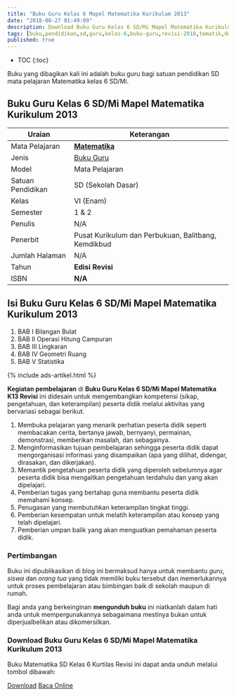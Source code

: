 ```yaml
---
title: "Buku Guru Kelas 6 Mapel Matematika Kurikulum 2013"
date: "2018-08-27 01:49:09"
description: Download Buku Guru Kelas 6 SD/Mi Mapel Matematika Kurikulum 2013 digunakan sebagai referensi dalam pelaksanaan pembelajaran Matematika 6 SD/Mi kelas VI.
tags: [buku,pendidikan,sd,guru,kelas-6,buku-guru,revisi-2018,tematik,download]
published: true
---
```

* TOC
{:toc}

<script type="application/ld+json">
{
  "@context":"http://schema.org",
  "@type":"Book",
  "name" : "{{ page.title }}",
  "author": {
    "@type":"Person",
    "name":"N/A"},
  "url" : "{{ site.url }}{{ page.url }}",
  "workExample" : [{
    "@type": "Book",
    "isbn": "N/A",
    "bookEdition": "Revisi 2018",
    "bookFormat": "http://schema.org/Hardcover",
    "potentialAction":{
    "@type":"ReadAction",
    "target":
      {
        "@type":"EntryPoint",
        "urlTemplate":"{{ site.url }}{{ page.url }}",
        "actionPlatform":[
          "http://schema.org/DesktopWebPlatform",
          "http://schema.org/IOSPlatform",
          "http://schema.org/AndroidPlatform"
        ]
      }
      }
    }
    ]
    }
 
</script>

Buku yang dibagikan kali ini adalah buku guru bagi satuan pendidikan SD mata pelajaran Matematika kelas 6 SD/Mi.

## Buku Guru Kelas 6 SD/Mi Mapel Matematika Kurikulum 2013

|Uraian|Keterangan|
| --- | --- |
|Mata Pelajaran|<a href="/bsd/buku-guru-kelas-6-sd-mapel-matematika-revisi.html" title="Buku Guru Kelas 6 SD/Mi Mapel Matematika Revisi"><strong>Matematika</strong></a>|
|Jenis|<a href="/bsd" title="Buku Guru" target="_blank">Buku Guru</a>|
|Model|Mata Pelajaran|
|Satuan Pendidikan|SD (Sekolah Dasar)|
Kelas|VI (Enam)|
|Semester|1 & 2|
Penulis|N/A|
|Penerbit|Pusat Kurikulum dan Perbukuan, Balitbang, Kemdikbud|
|Jumlah Halaman|N/A|
|Tahun|<strong>Edisi Revisi</strong>|
|ISBN|<strong>N/A</strong>|

## Isi Buku Guru Kelas 6 SD/Mi Mapel Matematika Kurikulum 2013
1. BAB I Bilangan Bulat
2. BAB II Operasi Hitung Campuran
3. BAB III Lingkaran
4. BAB IV Geometri Ruang
5. BAB V Statistika

{% include ads-artikel.html %}

<b>Kegiatan pembelajaran</b> di <b>Buku Guru Kelas 6 SD/Mi Mapel Matematika K13 Revisi</b> ini didesain untuk mengembangkan kompetensi (sikap, pengetahuan, dan keterampilan) peserta didik melalui aktivitas yang bervariasi sebagai berikut.
<ol><li>Membuka pelajaran yang menarik perhatian peserta didik seperti membacakan cerita, bertanya jawab, bernyanyi, permainan, demonstrasi, memberikan masalah, dan sebagainya.</li><li>Menginformasikan tujuan pembelajaran sehingga peserta didik dapat mengorganisasi informasi yang disampaikan (apa yang dilihat, didengar, dirasakan, dan dikerjakan).</li><li>Memantik pengetahuan peserta didik yang diperoleh sebelumnya agar peserta didik bisa mengaitkan pengetahuan terdahulu dan yang akan dipelajari.</li><li>Pemberian tugas yang bertahap guna membantu peserta didik memahami konsep.</li><li>Penugasan yang membutuhkan keterampilan tingkat tinggi.</li><li>Pemberian kesempatan untuk melatih keterampilan atau konsep yang telah dipelajari.</li><li>Pemberian umpan balik yang akan menguatkan pemahaman peserta didik.</li></ol>
  
### Pertimbangan
Buku ini dipublikasikan di blog ini bermaksud hanya untuk membantu _guru_, _siswa_ dan _orang tua_ yang tidak memiliki buku tersebut dan memerlukannya untuk proses pembelajaran atau bimbingan baik di sekolah maupun di rumah.

Bagi anda yang berkeinginan <b>mengunduh buku</b> ini niatkanlah dalam hati anda untuk mempergunakannya sebagaimana mestinya bukan untuk diperjualbelikan atau dikomersilkan.
  
### Download Buku Guru Kelas 6 SD/Mi Mapel Matematika Kurikulum 2013
Buku Matematika SD Kelas 6 Kurtilas Revisi ini dapat anda unduh melalui tombol dibawah:
<p class="center"><a class="button download" href="https://docs.google.com/uc?export=download&id=1uA5HFZZ72-MNmDrFDrLd5SOKU65GDZdY" rel="nofollow" target="_blank" title="Download">Download</a>
<a class="button demo open-dialog" href="https://drive.google.com/file/d/1uA5HFZZ72-MNmDrFDrLd5SOKU65GDZdY/preview" Title="Baca Online" rel="nofollow">Baca Online</a></p>
